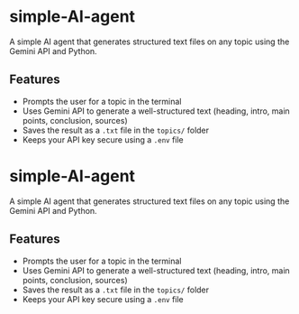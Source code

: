 # simple-AI-agent

A simple AI agent that generates structured text files on any topic using the Gemini API and Python.

## Features
- Prompts the user for a topic in the terminal
- Uses Gemini API to generate a well-structured text (heading, intro, main points, conclusion, sources)
- Saves the result as a `.txt` file in the `topics/` folder
- Keeps your API key secure using a `.env` file

# simple-AI-agent

A simple AI agent that generates structured text files on any topic using the Gemini API and Python.

## Features
- Prompts the user for a topic in the terminal
- Uses Gemini API to generate a well-structured text (heading, intro, main points, conclusion, sources)
- Saves the result as a `.txt` file in the `topics/` folder
- Keeps your API key secure using a `.env` file

